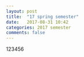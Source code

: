 ```yaml
---
layout: post
title:  "17 spring semester"
date:   2017-08-31 10:42
categories: 2017 semester
comments: false
---
```


123456
